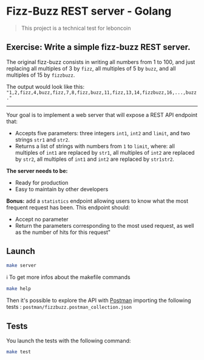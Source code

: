 # Fizz-Buzz REST server - Golang

> This project is a technical test for leboncoin

## Exercise: Write a simple fizz-buzz REST server.

The original fizz-buzz consists in writing all numbers from 1 to 100, and just replacing all multiples of 3 by `fizz`, all multiples of 5 by `buzz`, and all multiples of 15 by `fizzbuzz`.

The output would look like this: `"1,2,fizz,4,buzz,fizz,7,8,fizz,buzz,11,fizz,13,14,fizzbuzz,16,...,buzz."`

----

Your goal is to implement a web server that will expose a REST API endpoint that:
- Accepts five parameters: three integers `int1`, `int2` and `limit`, and two strings `str1` and `str2`.
- Returns a list of strings with numbers from `1` to `limit`, where: all multiples of `int1` are replaced by `str1`, all multiples of `int2` are replaced by `str2`, all multiples of `int1` and `int2` are replaced by `str1str2`.

__The server needs to be:__
- Ready for production
- Easy to maintain by other developers

__Bonus:__ add a `statistics` endpoint allowing users to know what the most frequent request has been. This endpoint should:
- Accept no parameter
- Return the parameters corresponding to the most used request, as well as the number of hits for this request"

## Launch

```sh
make server
```

ℹ️ To get more infos about the makefile commands

```sh
make help
```

Then it's possible to explore the API with [Postman](https://www.postman.com/) importing the following tests :
`postman/fizzbuzz.postman_collection.json`

## Tests

You launch the tests with the following command:

```sh
make test
```
